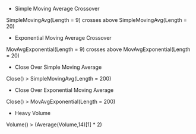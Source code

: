 * Simple Moving Average Crossover

SimpleMovingAvg(Length = 9) crosses above SimpleMovingAvg(Length = 20)

* Exponential Moving Average Crossover

MovAvgExponential(Length = 9) crosses above MovAvgExponential(Length = 20)

* Close Over Simple Moving Average

Close() > SimpleMovingAvg(Length = 200)

* Close Over Exponential Moving Average

Close() > MovAvgExponential(Length = 200)

* Heavy Volume

Volume() > (Average(Volume,14)[1] * 2)